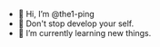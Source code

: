 - 👋 Hi, I’m @the1-ping
- 👀 Don't stop develop your self.
- 🌱 I’m currently learning new things.

<!---
the1-ping/the1-ping is a ✨ special ✨ repository because its `README.md` (this file) appears on your GitHub profile.
You can click the Preview link to take a look at your changes.
--->

